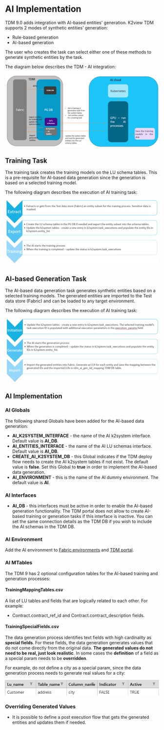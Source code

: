 # AI Implementation

TDM 9.0 adds integration with AI-based entities' generation. K2view TDM supports 2 modes of synthetic entities' generation:

- Rule-based generation
- AI-based generation

The user who creates the task can select either one of these methods to generate synthetic entities by the task. 

The diagram below describes the TDM - AI integration:

![tdm-ai](images/tdm_ai_integration.png)

## Training Task

The training task creates the training models on the LU schema tables. This is a pre-requisite for AI-based data generation since the generation is based on a selected training model. 

The following diagram describes the execution of AI training task:

![ai training](images/ai_training_task_process.png)

## AI-based Generation Task

The AI-based data generation task generates synthetic entities based on a selected training models. The generated entities are imported to the Test data store (Fabric) and can be loaded to any target environment.

The following diagram describes the execution of AI training task:

![ai training](images/ai_generation_task_process.png)

## AI Implementation

### AI Globals

The following shared Globals have been added for the AI-based data generation:

- **AI_K2SYSTEM_INTERFACE**  - the name of the AI k2system interface. Default value is **AI_DB**. 
- **AI_ENTITIES_INTERFACE**  - the name of the AI LU schemas interface.  Default value is **AI_DB**. 
- **CREATE_AI_K2SYSTEM_DB** - this Global indicates if the TDM deploy flow needs to create the AI k2system  tables if not exist. The default value is **false**. Set this Global to **true** in order to implement the AI-based data generation.
- **AI_ENVIRONMENT**  -  this is the name of the AI dummy environment. The default value is  **AI**. 

###  AI Interfaces

- **AI_DB** - this interfaces must be active in order to enable the AI-based generation functionality. The TDM portal does not allow to create AI-based training or generation tasks if this interface is inactive. You can set the same connection details as the TDM DB if you wish to include the AI schemas in the TDM DB.

### AI Environment
Add the AI environment to [Fabric environments](tdm_fabric_implementation_environments_setup.md) and [TDM portal](/articles/TDM/tdm_gui/10_environment_roles_tab.md#ai-environment---permission-set). 

### AI MTables 

The TDM 9 has 2 optional configuration tables for the AI-based training and generation processes:

#### TrainingMappingTables.csv

A list of LU tables and fields that are logically related to each other. For example:

- Contract.contract_ref_id and Contract.contract_description fields.

#### TrainingSpecialFields.csv

The data generation process identifies text fields with high cardinality as **special fields**. For these fields, the data generation generates values that do not come directly from the original data. **The generated values do not need to be real, just look realistic**. In some cases the **definition** of a field as a special param needs to be **overridden**. 

For example, do not define a city as a special param, since the data generation process needs to generate real values for a city:

![special params](images/ai_generation_special_params_example.png)



### Overriding Generated Values

- It is possible to define a post execution flow that gets the generated entities and updates them if needed.
